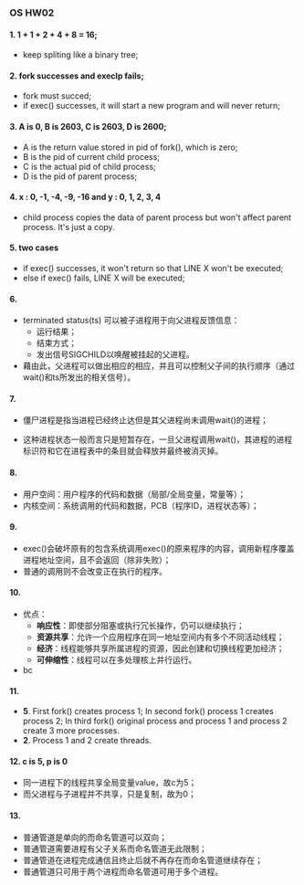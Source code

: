 ### OS HW02

#### 1. 1 + 1 + 2 + 4 + 8 = 16;

- keep spliting like a binary tree;

#### 2. fork successes and execlp fails;

- fork must succed;
- if exec() successes, it will start a new program and will never return;

#### 3. A is 0, B is 2603, C is 2603, D is 2600;

- A is the return value stored in pid of fork(), which is zero;
- B is the pid of current child process;
- C is the actual pid of child process;
- D is the pid of parent process;

#### 4. x : 0, -1, -4, -9, -16 and y : 0, 1, 2, 3, 4

- child process copies the data of parent process but won't affect parent process. It's just a copy.

#### 5. two cases

- if exec() successes, it won't return so that LINE X won't be executed;
- else if exec() fails, LINE X will be executed;

#### 6. 

- terminated status(ts) 可以被子进程用于向父进程反馈信息：
  - 运行结果；
  - 结束方式；
  - 发出信号SIGCHILD以唤醒被挂起的父进程。
- 藉由此，父进程可以做出相应的相应，并且可以控制父子间的执行顺序（通过wait()和ts所发出的相关信号）。

#### 7. 

- 僵尸进程是指当进程已经终止达但是其父进程尚未调用wait()的进程；

- 这种进程状态一般而言只是短暂存在，一旦父进程调用wait()，其进程的进程标识符和它在进程表中的条目就会释放并最终被消灭掉。

#### 8.

- 用户空间：用户程序的代码和数据（局部/全局变量，常量等）；
- 内核空间：系统调用的代码和数据，PCB（程序ID，进程状态等）；

#### 9.

- exec()会破坏原有的包含系统调用exec()的原来程序的内容，调用新程序覆盖进程地址空间，且不会返回（除非失败）；
- 普通的调用则不会改变正在执行的程序。

#### 10.

- 优点：
  - **响应性**：即使部分阻塞或执行冗长操作，仍可以继续执行；
  - **资源共享**：允许一个应用程序在同一地址空间内有多个不同活动线程；
  - **经济**：线程能够共享所属进程的资源，因此创建和切换线程更加经济；
  - **可伸缩性**：线程可以在多处理核上并行运行。
- bc

#### 11.

- **5**. First fork() creates process 1;  In second fork() process 1 creates process 2; In third fork() original process and process 1 and process 2 create 3 more processes.
- **2**. Process 1 and 2 create threads.

#### 12. c is 5, p is 0

- 同一进程下的线程共享全局变量value，故c为5；
- 而父进程与子进程并不共享，只是复制，故为0；

#### 13. 

- 普通管道是单向的而命名管道可以双向；
- 普通管道需要进程有父子关系而命名管道无此限制；
- 普通管道在进程完成通信且终止后就不再存在而命名管道继续存在；
- 普通管道只可用于两个进程而命名管道可用于多个进程。



